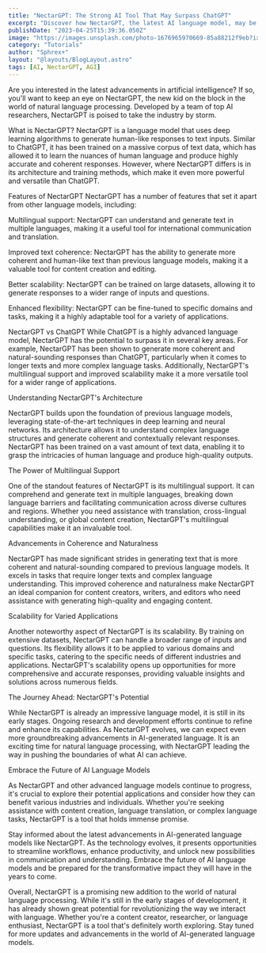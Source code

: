 ```yaml
---
title: "NectarGPT: The Strong AI Tool That May Surpass ChatGPT"
excerpt: "Discover how NectarGPT, the latest AI language model, may be the strongest tool yet to surpass the capabilities of ChatGPT. Developed by top AI researchers, NectarGPT has the potential to revolutionize the field of natural language processing. In this article, we'll explore the features and benefits of NectarGPT and compare it to its predecessor, ChatGPT."
publishDate: "2023-04-25T15:39:36.050Z"
image: "https://images.unsplash.com/photo-1676965970669-85a88212f9eb?ixlib=rb-4.0.3&ixid=MnwxMjA3fDB8MHxwaG90by1wYWdlfHx8fGVufDB8fHx8&auto=format&fit=crop&w=580&q=80"
category: "Tutorials"
author: "Sphrex+"
layout: "@layouts/BlogLayout.astro"
tags: [AI, NectarGPT, AGI]
---
```


Are you interested in the latest advancements in artificial intelligence? If so, you'll want to keep an eye on NectarGPT, the new kid on the block in the world of natural language processing. Developed by a team of top AI researchers, NectarGPT is poised to take the industry by storm.

What is NectarGPT?
NectarGPT is a language model that uses deep learning algorithms to generate human-like responses to text inputs. Similar to ChatGPT, it has been trained on a massive corpus of text data, which has allowed it to learn the nuances of human language and produce highly accurate and coherent responses. However, where NectarGPT differs is in its architecture and training methods, which make it even more powerful and versatile than ChatGPT.

Features of NectarGPT
NectarGPT has a number of features that set it apart from other language models, including:

Multilingual support: NectarGPT can understand and generate text in multiple languages, making it a useful tool for international communication and translation.

Improved text coherence: NectarGPT has the ability to generate more coherent and human-like text than previous language models, making it a valuable tool for content creation and editing.

Better scalability: NectarGPT can be trained on large datasets, allowing it to generate responses to a wider range of inputs and questions.

Enhanced flexibility: NectarGPT can be fine-tuned to specific domains and tasks, making it a highly adaptable tool for a variety of applications.

NectarGPT vs ChatGPT
While ChatGPT is a highly advanced language model, NectarGPT has the potential to surpass it in several key areas. For example, NectarGPT has been shown to generate more coherent and natural-sounding responses than ChatGPT, particularly when it comes to longer texts and more complex language tasks. Additionally, NectarGPT's multilingual support and improved scalability make it a more versatile tool for a wider range of applications.

Understanding NectarGPT's Architecture

NectarGPT builds upon the foundation of previous language models, leveraging state-of-the-art techniques in deep learning and neural networks. Its architecture allows it to understand complex language structures and generate coherent and contextually relevant responses. NectarGPT has been trained on a vast amount of text data, enabling it to grasp the intricacies of human language and produce high-quality outputs.

The Power of Multilingual Support

One of the standout features of NectarGPT is its multilingual support. It can comprehend and generate text in multiple languages, breaking down language barriers and facilitating communication across diverse cultures and regions. Whether you need assistance with translation, cross-lingual understanding, or global content creation, NectarGPT's multilingual capabilities make it an invaluable tool.

Advancements in Coherence and Naturalness

NectarGPT has made significant strides in generating text that is more coherent and natural-sounding compared to previous language models. It excels in tasks that require longer texts and complex language understanding. This improved coherence and naturalness make NectarGPT an ideal companion for content creators, writers, and editors who need assistance with generating high-quality and engaging content.

Scalability for Varied Applications

Another noteworthy aspect of NectarGPT is its scalability. By training on extensive datasets, NectarGPT can handle a broader range of inputs and questions. Its flexibility allows it to be applied to various domains and specific tasks, catering to the specific needs of different industries and applications. NectarGPT's scalability opens up opportunities for more comprehensive and accurate responses, providing valuable insights and solutions across numerous fields.

The Journey Ahead: NectarGPT's Potential

While NectarGPT is already an impressive language model, it is still in its early stages. Ongoing research and development efforts continue to refine and enhance its capabilities. As NectarGPT evolves, we can expect even more groundbreaking advancements in AI-generated language. It is an exciting time for natural language processing, with NectarGPT leading the way in pushing the boundaries of what AI can achieve.

Embrace the Future of AI Language Models

As NectarGPT and other advanced language models continue to progress, it's crucial to explore their potential applications and consider how they can benefit various industries and individuals. Whether you're seeking assistance with content creation, language translation, or complex language tasks, NectarGPT is a tool that holds immense promise.

Stay informed about the latest advancements in AI-generated language models like NectarGPT. As the technology evolves, it presents opportunities to streamline workflows, enhance productivity, and unlock new possibilities in communication and understanding. Embrace the future of AI language models and be prepared for the transformative impact they will have in the years to come.

Overall, NectarGPT is a promising new addition to the world of natural language processing. While it's still in the early stages of development, it has already shown great potential for revolutionizing the way we interact with language. Whether you're a content creator, researcher, or language enthusiast, NectarGPT is a tool that's definitely worth exploring. Stay tuned for more updates and advancements in the world of AI-generated language models.